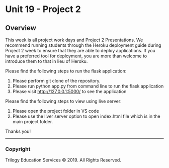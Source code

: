 # Unit 19 - Project 2

## Overview

This week is all project work days and Project 2 Presentations.
We recommend running students through the Heroku deployment guide during Project 2 week to ensure that they are able to deploy applications. If you have a preferred tool for deployment, you are more than welcome to introduce them to that in lieu of Heroku.

Please find the following steps to run the flask application:
1. Please perform git clone of the repository.
2. Please run python app.py from command line to run the flask application
3. Please visit http://127.0.0.1:5000/ to see the application

Please find the following steps to view using live server:
1. Please open the project folder in VS code
2. Please use the liver server option to open index.html file which is in the main project folder.

Thanks you!

- - -

### Copyright

Trilogy Education Services © 2019. All Rights Reserved.
